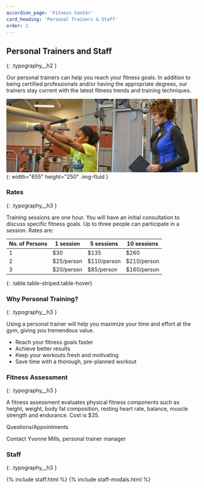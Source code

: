```yaml
---
accordion_page: 'Fitness Center'
card_heading: 'Personal Trainers & Staff'
order: 2
---
```


## Personal Trainers and Staff
{: .typography__h2 }


Our personal trainers can help you reach your fitness goals. In addition to being certified professionals and/or having the appropriate degrees, our trainers stay current with the latest fitness trends and training techniques.

![](/assets/img/dsc-0173-home.jpg){: width="655" height="250" .img-fluid }

### Rates
{: .typography__h3 }

Training sessions are one hour. You will have an initial consultation to discuss specific fitness goals. Up to three people can participate in a session. Rates are:

| ​No. of Persons | ​1 session  | ​5 sessions  | ​10 sessions |
|----------------|------------|-------------|-------------|
| ​1              | ​$30        | $135​        | $260​        |
| ​2              | ​$25/person | $110/person​ | $210/person |
| ​3              | ​$20/person | ​$85/person  | ​$160/person |
{: .table.table-striped.table-hover}

### Why Personal Training?
{: .typography__h3 }

Using a personal trainer will help you maximize your time and effort at the gym, giving you tremendous value.

- Reach your fitness goals faster
- Achieve better results
- Keep your workouts fresh and motivating
- Save time with a thorough, pre-planned workout

### Fitness Assessment
{: .typography__h3 }

A fitness assessment evaluates physical fitness components such as height, weight, body fat composition, resting heart rate, balance, muscle strength and endurance. Cost is $35.

Questions/Appointments

Contact Yvonne Mills, personal trainer manager

### Staff
{: .typography__h3 }

{% include staff.html %}
{% include staff-modals.html %}
